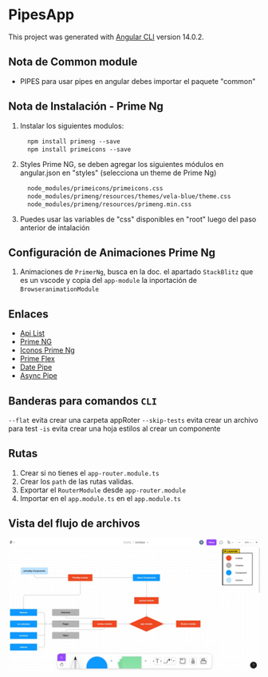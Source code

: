 # PipesApp

This project was generated with [Angular CLI](https://github.com/angular/angular-cli) version 14.0.2.

## Nota de Common module

- PIPES para usar pipes en angular debes importar el paquete "common"

## Nota de Instalación - Prime Ng

1. Instalar los siguientes modulos:

         npm install primeng --save
         npm install primeicons --save

2. Styles Prime NG, se deben agregar los siguientes módulos en angular.json en "styles" (selecciona un theme de Prime Ng)

         node_modules/primeicons/primeicons.css
         node_modules/primeng/resources/themes/vela-blue/theme.css
         node_modules/primeng/resources/primeng.min.css

3. Puedes usar las variables de "css" disponibles en "root" luego del paso anterior de intalación

## Configuración de Animaciones Prime Ng
  
1. Animaciones de `PrimerNg`, busca en la doc. el apartado `StackBlitz` que es un vscode y copia del `app-module` la inportación de `BrowseranimationModule`

## Enlaces

- [Api List](https://angular.io/api?query=pipe)
- [Prime NG](https://www.primefaces.org/primeng/)
- [Iconos Prime Ng](https://www.primefaces.org/primeng/icons)
- [Prime Flex](https://www.primefaces.org/primeflex/setup)
- [Date Pipe](https://www.primefaces.org/primeng/card)
- [Async Pipe](https://angular.io/api/common/AsyncPipe)

## Banderas para comandos `CLI`

`--flat` evita crear una carpeta appRoter
`--skip-tests` evita crear un archivo para test
`-is` evita crear una hoja estilos al crear un componente

## Rutas

1. Crear si no tienes el `app-router.module.ts`
2. Crear los `path` de las rutas validas.
3. Exportar el `RouterModule` desde `app-router.module`
4. Importar en el `app.module.ts` en el `app.module.ts`

## Vista del flujo de archivos

![Vista de la estructura de archivos](./src/assets/pipes-flujo.jpeg)
